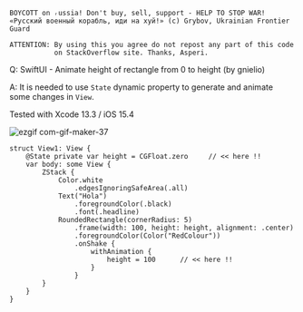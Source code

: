 ```
BOYCOTT on ᵣussia! Don't buy, sell, support - HELP TO STOP WAR!
«Русский военный корабль, иди на хуй!» (c) Grybov, Ukrainian Frontier Guard

ATTENTION: By using this you agree do not repost any part of this code
           on StackOverflow site. Thanks, Asperi.
```

Q: SwiftUI - Animate height of rectangle from 0 to height (by gnielio)

A: It is needed to use `State` dynamic property to generate and animate
some changes in `View`.

Tested with Xcode 13.3 / iOS 15.4

![ezgif com-gif-maker-37](https://user-images.githubusercontent.com/62171579/162736026-68ed19db-5929-4668-a0c0-d20701d9182f.gif)

```
struct View1: View {
	@State private var height = CGFloat.zero     // << here !!
    var body: some View {
        ZStack {
            Color.white
                .edgesIgnoringSafeArea(.all)
            Text("Hola")
                .foregroundColor(.black)
                .font(.headline)
            RoundedRectangle(cornerRadius: 5)
                .frame(width: 100, height: height, alignment: .center)
                .foregroundColor(Color("RedColour"))
                .onShake {
                    withAnimation {
                        height = 100      // << here !!
                    }
                }
        }
    }
}
```
